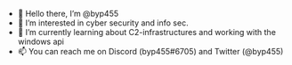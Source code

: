 - 👋 Hello there, I’m @byp455
- 👀 I’m interested in cyber security and info sec.
- 🌱 I’m currently learning about C2-infrastructures and working with the windows api
- 📫 You can reach me on Discord (byp455#6705) and Twitter (@byp455)

<!---
byp455/byp455 is a ✨ special ✨ repository because its `README.md` (this file) appears on your GitHub profile.
You can click the Preview link to take a look at your changes.
--->
